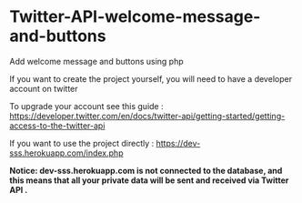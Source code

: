 # Twitter-API-welcome-message-and-buttons
Add welcome message and buttons using php

If you want to create the project yourself, you will need to have a developer account on twitter

To upgrade your account see this guide : https://developer.twitter.com/en/docs/twitter-api/getting-started/getting-access-to-the-twitter-api

If you want to use the project directly : https://dev-sss.herokuapp.com/index.php

<b>Notice: dev-sss.herokuapp.com is not connected to the database, and this means that all your private data will be sent and received via Twitter API .</b>
